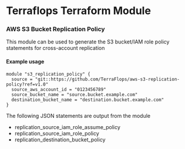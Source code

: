 # Terraflops Terraform Module
 
### AWS S3 Bucket Replication Policy

This module can be used to generate the S3 bucket/IAM role policy statements for cross-account replication

#### Example usage

```hcl-terraform
module "s3_replication_policy" {
  source = "git::https://github.com/TerraFlops/aws-s3-replication-policy?ref=v1.0"
  source_aws_account_id = "0123456789"
  source_bucket_name = "source.bucket.example.com"
  destination_bucket_name = "destination.bucket.example.com"
}
```

The following JSON statements are output from the module

* replication_source_iam_role_assume_policy
* replication_source_iam_role_policy
* replication_destination_bucket_policy